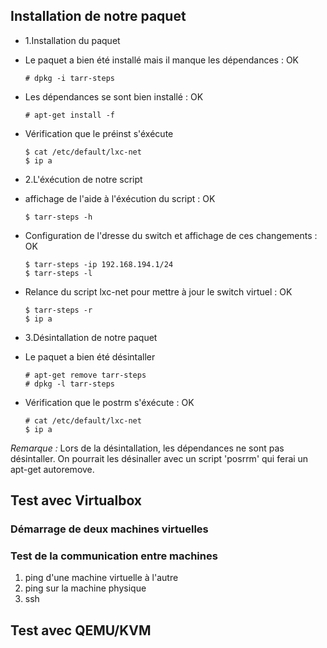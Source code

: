 ## Installation de notre paquet
- 1.Installation du paquet

- Le paquet a bien été installé mais il manque les dépendances : OK
    ~~~
    # dpkg -i tarr-steps
    ~~~

- Les dépendances se sont bien installé : OK
    ~~~
    # apt-get install -f
    ~~~

- Vérification que le préinst s'éxécute
    ~~~
    $ cat /etc/default/lxc-net
    $ ip a
    ~~~

- 2.L'éxécution de notre script

- affichage de l'aide à l'éxécution du script : OK
    ~~~
    $ tarr-steps -h
    ~~~

- Configuration de l'dresse du switch et affichage de ces changements : OK
    ~~~
    $ tarr-steps -ip 192.168.194.1/24
    $ tarr-steps -l
    ~~~

- Relance du script lxc-net pour mettre à jour le switch virtuel : OK
    ~~~
    $ tarr-steps -r 
    $ ip a
    ~~~

- 3.Désintallation de notre paquet

- Le paquet a bien été désintaller
    ~~~
    # apt-get remove tarr-steps
    # dpkg -l tarr-steps
    ~~~

- Vérification que le postrm s'éxécute : OK
    ~~~
    # cat /etc/default/lxc-net
    $ ip a
    ~~~

*Remarque :* 
Lors de la désintallation, les dépendances ne sont pas désintaller. 
On pourrait les désinaller avec un script 'posrrm' qui ferai un apt-get autoremove.

## Test avec Virtualbox
### Démarrage de deux machines virtuelles


### Test de la communication entre machines
1. ping d'une machine virtuelle à l'autre
2. ping sur la machine physique
3. ssh

## Test avec QEMU/KVM
